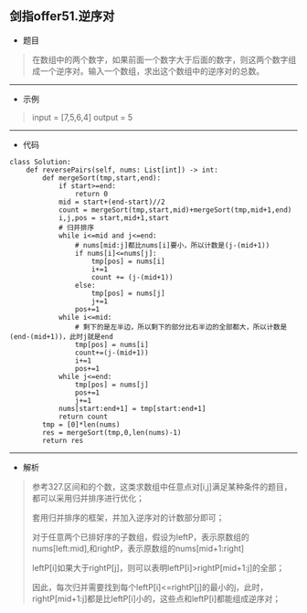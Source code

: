 剑指offer51.逆序对
----------
- 题目
> 在数组中的两个数字，如果前面一个数字大于后面的数字，则这两个数字组成一个逆序对。输入一个数组，求出这个数组中的逆序对的总数。
> 
----------
- 示例
> input = [7,5,6,4]
> output = 5
----------
- 代码
>
    class Solution:
        def reversePairs(self, nums: List[int]) -> int:
            def mergeSort(tmp,start,end):
                if start>=end:
                    return 0
                mid = start+(end-start)//2
                count = mergeSort(tmp,start,mid)+mergeSort(tmp,mid+1,end)
                i,j,pos = start,mid+1,start
                # 归并排序
                while i<=mid and j<=end:
                    # nums[mid:j]都比nums[i]要小，所以计数是(j-(mid+1))
                    if nums[i]<=nums[j]:
                        tmp[pos] = nums[i]
                        i+=1
                        count += (j-(mid+1))
                    else:
                        tmp[pos] = nums[j]
                        j+=1
                    pos+=1
                while i<=mid:
                    # 剩下的是左半边，所以剩下的部分比右半边的全部都大，所以计数是(end-(mid+1))，此时j就是end
                    tmp[pos] = nums[i]
                    count+=(j-(mid+1))
                    i+=1
                    pos+=1
                while j<=end:
                    tmp[pos] = nums[j]
                    pos+=1
                    j+=1
                nums[start:end+1] = tmp[start:end+1]
                return count
            tmp = [0]*len(nums)
            res = mergeSort(tmp,0,len(nums)-1)
            return res
----------
 - 解析
 > 参考327.区间和的个数，这类求数组中任意点对[i,j]满足某种条件的题目，都可以采用归并排序进行优化；
>
> 套用归并排序的框架，并加入逆序对的计数部分即可；
>
> 对于任意两个已排好序的子数组，假设为leftP，表示原数组的nums[left:mid],和rightP，表示原数组的nums[mid+1:right]
>
> leftP[i]如果大于rightP[j]，则可以表明leftP[i]>rightP[mid+1:j]的全部；
>
> 因此，每次归并需要找到每个leftP[i]<=rightP[j]的最小的j，此时，rightP[mid+1:j]都是比leftP[i]小的，这些点和leftP[i]都能组成逆序对；
>